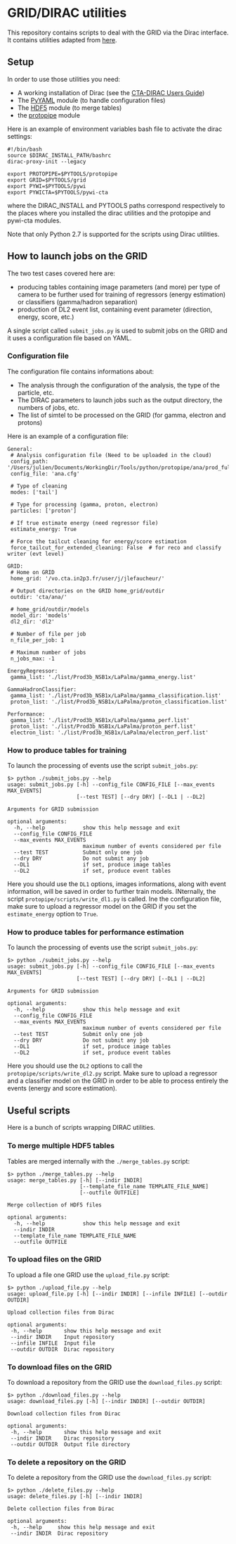 # GRID/DIRAC utilities
This repository contains scripts to deal with the GRID via the Dirac interface.
It contains utilities adapted from [here](https://github.com/tino-michael/tino_cta/tree/master/grid).

## Setup
In order to use those utilities you need: 
 - A working installation of Dirac (see the [CTA-DIRAC Users Guide](https://forge.in2p3.fr/projects/cta_dirac/wiki/CTA-DIRAC_Users_Guide))
 - The [PyYAML](https://pyyaml.org/) module (to handle configuration files)
 - The [HDF5](https://www.h5py.org/) module (to merge tables)
 - the [protopipe](https://drf-gitlab.cea.fr/CTA-Irfu/protopipe) module

Here is an example of environment variables bash file to activate the dirac settings:
```
#!/bin/bash
source $DIRAC_INSTALL_PATH/bashrc
dirac-proxy-init --legacy

export PROTOPIPE=$PYTOOLS/protopipe
export GRID=$PYTOOLS/grid
export PYWI=$PYTOOLS/pywi
export PYWICTA=$PYTOOLS/pywi-cta
```
where the DIRAC_INSTALL and PYTOOLS paths correspond respectively to the places
where you installed the dirac utilities and the protopipe and pywi-cta modules.

<aside class="warning">
Note that only Python 2.7 is supported for the scripts using Dirac utilities.
</aside>

## How to launch jobs on the GRID
The two test cases covered here are:
 - producing tables containing image parameters (and more) per type of camera to be
 further used for training of regressors (energy estimation) or classifiers
 (gamma/hadron separation)
 - production of DL2 event list, containing event parameter (direction, energy, score, etc.)

A single script called `submit_jobs.py` is used to submit jobs on the GRID and it uses
a configuration file based on YAML.

### Configuration file
The configuration file contains informations about:
 - The analysis through the configuration of the analysis, the type of the particle, etc.
 - The DIRAC parameters to launch jobs such as the output directory, the numbers of jobs, etc.
 - The list of simtel to be processed on the GRID (for gamma, electron and protons)   

Here is an example of a configuration file:
```
General:
 # Analysis configuration file (Need to be uploaded in the cloud)
 config_path: '/Users/julien/Documents/WorkingDir/Tools/python/protopipe/ana/prod_full_array_north_zen20_az0/configs/'
 config_file: 'ana.cfg'

 # Type of cleaning
 modes: ['tail']

 # Type for processing (gamma, proton, electron)
 particles: ['proton']

 # If true estimate energy (need regressor file)
 estimate_energy: True

 # Force the tailcut cleaning for energy/score estimation
 force_tailcut_for_extended_cleaning: False  # for reco and classify writer (evt level)

GRID:
 # Home on GRID
 home_grid: '/vo.cta.in2p3.fr/user/j/jlefaucheur/'

 # Output directories on the GRID home_grid/outdir
 outdir: 'cta/ana/'
 
 # home_grid/outdir/models
 model_dir: 'models'
 dl2_dir: 'dl2'

 # Number of file per job
 n_file_per_job: 1

 # Maximum number of jobs
 n_jobs_max: -1

EnergyRegressor:
 gamma_list: './list/Prod3b_NSB1x/LaPalma/gamma_energy.list'

GammaHadronClassifier:
 gamma_list: './list/Prod3b_NSB1x/LaPalma/gamma_classification.list'
 proton_list: './list/Prod3b_NSB1x/LaPalma/proton_classification.list'

Performance:
 gamma_list: './list/Prod3b_NSB1x/LaPalma/gamma_perf.list'
 proton_list: './list/Prod3b_NSB1x/LaPalma/proton_perf.list'
 electron_list: './list/Prod3b_NSB1x/LaPalma/electron_perf.list'
```

### How to produce tables for training
To launch the processing of events use the script `submit_jobs.py`:
```
$> python ./submit_jobs.py --help
usage: submit_jobs.py [-h] --config_file CONFIG_FILE [--max_events MAX_EVENTS]
                      [--test TEST] [--dry DRY] [--DL1 | --DL2]

Arguments for GRID submission

optional arguments:
  -h, --help            show this help message and exit
  --config_file CONFIG_FILE
  --max_events MAX_EVENTS
                        maximum number of events considered per file
  --test TEST           Submit only one job
  --dry DRY             Do not submit any job
  --DL1                 if set, produce image tables
  --DL2                 if set, produce event tables
```
Here you should use the `DL1` options, images informations, along with event information,
will be saved in order to further train models.
INternally, the script `protopipe/scripts/write_dl1.py` is called.
Ine the configuration file, make sure to upload a regressor model on the GRID if you 
set the `estimate_energy` option to `True`.

### How to produce tables for performance estimation
To launch the processing of events use the script `submit_jobs.py`:
```
$> python ./submit_jobs.py --help
usage: submit_jobs.py [-h] --config_file CONFIG_FILE [--max_events MAX_EVENTS]
                      [--test TEST] [--dry DRY] [--DL1 | --DL2]

Arguments for GRID submission

optional arguments:
  -h, --help            show this help message and exit
  --config_file CONFIG_FILE
  --max_events MAX_EVENTS
                        maximum number of events considered per file
  --test TEST           Submit only one job
  --dry DRY             Do not submit any job
  --DL1                 if set, produce image tables
  --DL2                 if set, produce event tables
```
Here you should use the `DL2` options to call the `protopipe/scripts/write_dl2.py` script.
Make sure to upload a regressor and a classifier model on the GRID in order to be able
to process entirely the events (energy and score estimation).

## Useful scripts
Here is a bunch of scripts wrapping DIRAC utilities.

### To merge multiple HDF5 tables
Tables are merged internally with the `./merge_tables.py` script:
```
$> python ./merge_tables.py --help
usage: merge_tables.py [-h] [--indir INDIR]
                       [--template_file_name TEMPLATE_FILE_NAME]
                       [--outfile OUTFILE]

Merge collection of HDF5 files

optional arguments:
  -h, --help            show this help message and exit
  --indir INDIR
  --template_file_name TEMPLATE_FILE_NAME
  --outfile OUTFILE
```

### To upload files on the GRID  
To upload a file one GRID use the `upload_file.py` script:
 ```
$> python ./upload_file.py --help
usage: upload_file.py [-h] [--indir INDIR] [--infile INFILE] [--outdir OUTDIR]

Upload collection files from Dirac

optional arguments:
  -h, --help       show this help message and exit
  --indir INDIR    Input repository
  --infile INFILE  Input file
  --outdir OUTDIR  Dirac repository
 ```

### To download files on the GRID  
To download a repository from the GRID use the `download_files.py` script:
 ```
$> python ./download_files.py --help
usage: download_files.py [-h] [--indir INDIR] [--outdir OUTDIR]

Download collection files from Dirac

optional arguments:
  -h, --help       show this help message and exit
  --indir INDIR    Dirac repository
  --outdir OUTDIR  Output file directory
 ```

### To delete a repository on the GRID  
To delete a repository from the GRID use the `download_files.py` script:
 ```
$> python ./delete_files.py --help
usage: delete_files.py [-h] [--indir INDIR]

Delete collection files from Dirac

optional arguments:
  -h, --help     show this help message and exit
  --indir INDIR  Dirac repository
```
